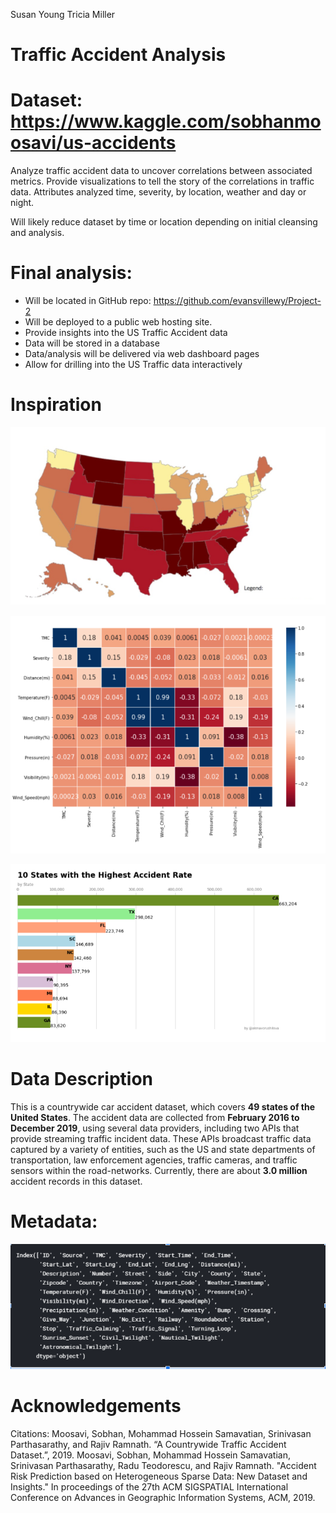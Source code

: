 Susan Young
Tricia Miller

# Traffic Accident Analysis

# Dataset: https://www.kaggle.com/sobhanmoosavi/us-accidents

Analyze traffic accident data to uncover correlations between associated metrics. Provide visualizations to tell the story of the correlations in traffic data. Attributes analyzed time, severity, by location, weather and day or night.

Will likely reduce dataset by time or location depending on initial cleansing and analysis.

# Final analysis:
 
  * Will be located in GitHub repo: https://github.com/evansvillewy/Project-2
  * Will be deployed to a public web hosting site.
  * Provide insights into the US Traffic Accident data
  * Data will be stored in a database
  * Data/analysis will be delivered via web dashboard pages
  * Allow for drilling into the US Traffic data interactively

# Inspiration

![US](Images/US.PNG)

![bar](Images/inspiration.PNG)

![box](Images/inspiration2.PNG)

# Data Description
This is a countrywide car accident dataset, which covers __49 states of the United States__. The accident data are collected from __February 2016 to December 2019__, using several data providers, including two APIs that provide streaming traffic incident data. These APIs broadcast traffic data captured by a variety of entities, such as the US and state departments of transportation, law enforcement agencies, traffic cameras, and traffic sensors within the road-networks. Currently, there are about __3.0 million__ accident records in this dataset. 

# Metadata:
![box](Images/metadata.PNG)

# Acknowledgements
Citations:
Moosavi, Sobhan, Mohammad Hossein Samavatian, Srinivasan Parthasarathy, and Rajiv Ramnath. “A Countrywide Traffic Accident Dataset.”, 2019.
Moosavi, Sobhan, Mohammad Hossein Samavatian, Srinivasan Parthasarathy, Radu Teodorescu, and Rajiv Ramnath. "Accident Risk Prediction based on Heterogeneous Sparse Data: New Dataset and Insights." In proceedings of the 27th ACM SIGSPATIAL International Conference on Advances in Geographic Information Systems, ACM, 2019.
